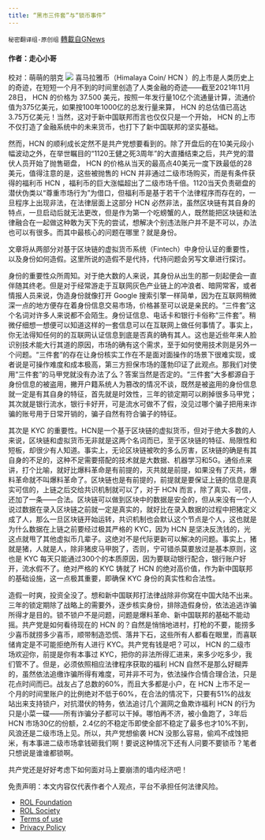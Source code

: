```yaml
---
title: “黑市三件套”与“锁币事件”
---
```

`秘密翻译组-原创组` [轉載自GNews](https://gnews.org/zh-hans/1704349/)

#### 作者：走心小哥
校对：萌萌的朋克
![](https://assets.gnews.org/wp-content/uploads/2021/11/WhatsApp-Image-2021-11-28-at-10.29.09-AM.jpeg)
喜马拉雅币（Himalaya Coin/ HCN ）的上市是人类历史上的奇迹，在短短一个月不到的时间里创造了人类金融的奇迹——截至2021年11月28日， HCN 的价格为 37.500 美元，按照一年发行量10亿个流通量计算，流通价值为375亿美元，如果按100年1000亿的总发行量来算， HCN 的总估值已高达 3.75万亿美元！当然，这对于新中国联邦而言也仅仅只是一个开始， HCN 的上市不仅打造了金融系统中的未来货币，也打下了新中国联邦的坚实基础。

然而，HCN 的顺利成长定然不是共产党想要看到的。除了开盘后的在10美元段小幅波动之外，在举世瞩目的“1120王健之死3周年”的大直播结束之后，共产党的潜伏人员开始了抛售砸盘， HCN 的价格从当天的最高点40美元一度下跌最低的28美元，值得注意的是，这些被抛售的 HCN 并非通过二级市场购买，而是有条件获得的福利币 HCN ，福利币的巨大涨幅超出了二级市场千倍。1120当天负责砸盘的潜伏伪类以“尊重市场行为”为借口，但福利币是基于若干个法律程序而存在的，一旦程序上出现非法，在法律层面上这部分 HCN 必然非法，虽然区块链有其自身的特点，一旦启动后就无法更改，但是作为第一个吃螃蟹的人，既然能把区块链和法律融合在一起做这种敢为天下先的尝试，想解决个别违法账户并不是不可以，办法也可以有很多。而其中最核心的问题在哪里？就是身份。

文章将从两部分对基于区块链的虚拟货币系统（Fintech）中身份认证的重要性，以及身份如何造假。这里所说的造假不是代持，代持问题会另写文章进行探讨。

身份的重要性众所周知。对于绝大数的人来说，其身份从出生的那一刻起便会一直伴随其终老。但是对于经常游走于互联网灰色产业链上的冲浪者、暗网常客，或者情报人员来说，伪造身份就像打开 Google 搜索引擎一样简单，因为在互联网稍微深一点的地方便存在着身份信息交易市场，价格甚至可以说是亲民的。“三件套”这个名词对许多人来说都不会陌生。身份证信息、电话卡和银行卡俗称“三件套”。稍微仔细想一想便可以知道这样的一套信息可以在互联网上做任何事情了。事实上，你无法得知任何的的互联网认证信息到底是否真的确有其人。这也是近些年来人脸识别技术能大行其道的原因，市场的确有这个需求，至于如何使用技术则是另外一个问题。“三件套”的存在让身份核实工作在不是面对面操作的场景下很难实现，或者说是可操作难度和成本极高，第三方担保市场的蓬勃印证了此观点。那我们对使用“三件套”的马甲党就没有办法了么？答案当然是否定的。“三件套”大多都源自于身份信息的被盗用，撇开户籍系统人为篡改的情况不谈，既然是被盗用的身份信息就一定是有其自身的特征，首先就是时效性，三年的锁定期可以刷掉很多马甲党；其次就是银行流水，银行卡好开，可是流水可做不了假，没见过哪个骗子把用来诈骗的账号用于日常开销的，骗子自然有符合骗子的特征。

其次是 KYC 的重要性。HCN是一个基于区块链的虚拟货币，但对于绝大多数的人来说，区块链和虚拟货币无非就是这两个名词而已，至于区块链的特征、局限性和短板，却很少有人知道。事实上，无论区块链被吹的多么厉害，区块链的确是有其自身的不足的，这种不足需要搭配的技术就是大数据、机器学习和5G。通俗点来讲，打个比喻，就好比爆料革命是有前提的，灭共就是前提，如果没有了灭共，爆料革命就不叫爆料革命了。区块链也是有前提的，前提就是要保证上链的信息是真实可信的，上链之后交给共识机制就可以了，对于 HCN 而言，除了真实、可信，还加了一条——合法。区块链可以做到区块中的数据是安全的，但从来没有一个人说过数据在录入区块链之前就一定是真实的，就好比在录入数据的过程中把猪定义成了人，那么一旦区块链开始运转，共识机制也会默认这个节点是个人，这也就是为什么数据在上链之前要经过极其严格的 KYC，因为 HCN 是坚决反洗钱的，光这点就甩了其他虚拟币几辈子。这绝对不是代际更新可以解决的问题。事实上，猪就是猪，人就是人，除非猪皮马甲脱了，否则，宁可错杀莫要放过是基本原则，这也是 KYC 每天只能通过300个的本质原因，因为要联动银行配合，银行账户好开，流水假不了。绝对严格的 KYC 铸就了 HCN 的绝对高价值，作为新中国联邦的基础设施，这一点极其重要，即确保 KYC 身份的真实性和合法性。

造假一时爽，投资全没了。想和新中国联邦打法律战除非你窝在中国大陆不出来。三年的锁定期除了战略上的需要外，逐步核实身份，排除造假身份，依法追逃诈骗所得才是目的。锁不锁户不是问题，问题是爆料革命、新中国联邦的基础不能动摇。共产党是如何看待现在的 HCN 的？自然是悄悄地进村，打枪的不要，能捞多少喜币就捞多少喜币，顺带制造恐慌、落井下石，这些所有人都看在眼里，而喜联储肯定是不可能拒绝所有人进行 KYC。共产党有钱是吧？可以， HCN 的二级市场欢迎你，前提是你有本事过 KYC，把你的非法所得汇进来，来多少吃多少，我们管不了。但是，必须依照相应法律程序获取的福利 HCN 自然不是那么好糊弄的，虽然依法追缴诈骗所得有难度，可并非不可为，依法操作合情合理合法，只是花点时间而已。战友占了总数的60%，而且大多都是小户，在 HCN 上市不足一个月的时间里账户的比例绝对不低于60%，在合法的情况下，只要有51%的战友站出来支持锁户，对抗潜伏的特务，依法追讨几个漏网之鱼欺诈福利 HCN 的行为只是小菜一碟——所有诈骗分子都可以干掉。哪怕再不济，被小鱼跑了，3年后 HCN 市场30亿的份额，2.4亿的不稳定币即使全部不稳定了最多也才10%不到，风浪还是二级市场上见。所以，共产党想偷袭 HCN 没那么容易，偷鸡不成蚀把米，有本事进二级市场拿钱砸我们啊！要说这种情况下还有人问要不要锁币？笔者只想说是谁谁都锁啊。

共产党还是好好考虑下如何面对马上要崩溃的墙内经济吧！

 

免责声明：本文内容仅代表作者个人观点，平台不承担任何法律风险。

- [ROL Foundation](https://rolfoundation.org/)
- [ROL Society](https://rolsociety.org/)
- [Terms of use](https://gnews.org/terms-of-use-3/)
- [Privacy Policy](https://gnews.org/privacy-policy/)
